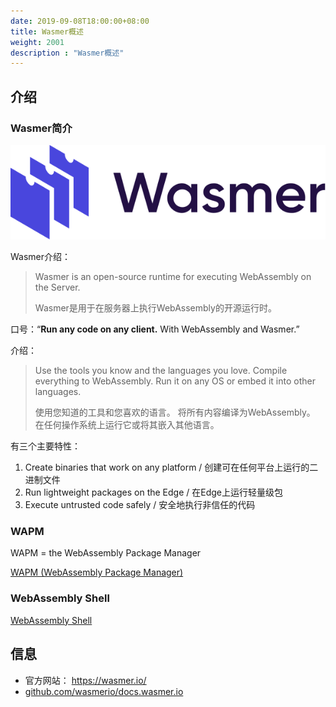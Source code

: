 ```yaml
---
date: 2019-09-08T18:00:00+08:00
title: Wasmer概述
weight: 2001
description : "Wasmer概述"
---
```


## 介绍

### Wasmer简介

![](images/wasmer-logo.png)

Wasmer介绍：

> Wasmer is an open-source runtime for executing WebAssembly on the Server.
>
> Wasmer是用于在服务器上执行WebAssembly的开源运行时。

口号：“**Run any code on any client.** With WebAssembly and Wasmer.”

介绍：

> Use the tools you know and the languages you love. Compile everything to WebAssembly. Run it on any OS or embed it into other languages.
>
> 使用您知道的工具和您喜欢的语言。 将所有内容编译为WebAssembly。 在任何操作系统上运行它或将其嵌入其他语言。



有三个主要特性：

1. Create binaries that work on any platform / 创建可在任何平台上运行的二进制文件
2. Run lightweight packages on the Edge / 在Edge上运行轻量级包
3. Execute untrusted code safely / 安全地执行非信任的代码

### WAPM

WAPM = the WebAssembly Package Manager

[WAPM (WebAssembly Package Manager)](https://docs.wasmer.io/ecosystem/wapm)

### WebAssembly Shell

[WebAssembly Shell](https://docs.wasmer.io/ecosystem/webassembly.sh)

## 信息

- 官方网站： https://wasmer.io/
- [github.com/wasmerio/docs.wasmer.io](https://github.com/wasmerio/docs.wasmer.io)